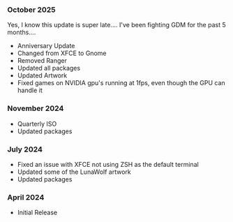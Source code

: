 ### October 2025

Yes, I know this update is super late.... I've been fighting GDM for the past 5 months....

- Anniversary Update
- Changed from XFCE to Gnome
- Removed Ranger
- Updated all packages
- Updated Artwork
- Fixed games on NVIDIA gpu's running at 1fps, even though the GPU can handle it

### November 2024

- Quarterly ISO 
- Updated packages

### July 2024

- Fixed an issue with XFCE not using ZSH as the default terminal
- Updated some of the LunaWolf artwork
- Updated packages

### April 2024

- Initial Release
